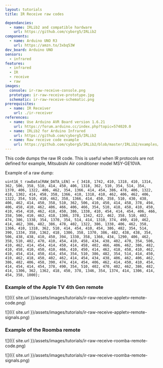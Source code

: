 ```yaml
---
layout: tutorials
title: IR Receive raw codes

dependancies:
  - name: IRLib2 and compatible hardware
    url: https://github.com/cyborg5/IRLib2
components:
  - name: Arduino UNO R3
    url: https://amzn.to/3xbq53W
dev_board: Arduino UNO
sensors:
  - infrared
features:
  - infrared
  - IR
  - receive
  - raw
images:
  console: ir-raw-receive-console.png
  prototype: ir-raw-receive-prototype.jpg
  schematic: ir-raw-receive-schematic.png
prerequisites:
  - name: IR Receiver
    url: ./ir-receiver
references:
  - name: Use Arduino AVR Board version 1.6.21
    url: https://forum.arduino.cc/index.php?topic=574020.0
  - name: IRLib2 for Arduino Infrared
    url: https://github.com/cyborg5/IRLib2
  - name: Raw receive code example
    url: https://github.com/cyborg5/IRLib2/blob/master/IRLib2/examples/rawRecv/rawRecv.ino
---
```


This code dumps the raw IR code. This is useful when IR protocols are not defined for example, Mitsubishi Air conditioner model MSY-GE10VA.

Example of a raw dump:

```
uint16_t rawData[RAW_DATA_LEN] = { 3418, 1742, 410, 1318, 410, 1314, 362, 506, 358, 510, 414, 450, 406, 1318, 362, 510, 354, 514, 354, 1370, 406, 1322, 406, 462, 354, 1366, 414, 454, 386, 478, 406, 1322, 418, 1302, 414, 458, 358, 1366, 410, 1318, 410, 462, 406, 462, 406, 1322, 354, 510, 410, 462, 358, 1366, 414, 450, 358, 510, 430, 438, 406, 462, 414, 450, 358, 510, 362, 506, 410, 450, 414, 458, 378, 494, 406, 458, 410, 462, 406, 466, 406, 466, 354, 510, 418, 458, 410, 450, 410, 454, 410, 462, 418, 450, 386, 1338, 410, 454, 414, 454, 406, 466, 358, 506, 410, 462, 418, 1306, 378, 1342, 422, 462, 358, 510, 402, 474, 386, 1338, 354, 1370, 354, 514, 414, 1310, 374, 490, 410, 462, 414, 462, 386, 482, 386, 478, 402, 1322, 386, 1338, 406, 462, 358, 1366, 410, 1318, 362, 510, 414, 454, 410, 454, 386, 482, 354, 514, 390, 1334, 358, 1362, 418, 1306, 358, 1370, 386, 482, 438, 438, 354, 506, 438, 438, 410, 450, 394, 1330, 358, 1366, 434, 1290, 406, 462, 358, 510, 402, 470, 410, 454, 410, 458, 434, 438, 402, 470, 354, 506, 410, 462, 414, 454, 414, 450, 414, 458, 402, 466, 406, 462, 386, 482, 410, 458, 410, 450, 410, 466, 410, 450, 414, 462, 418, 458, 410, 462, 410, 454, 414, 450, 414, 454, 354, 510, 386, 482, 354, 514, 414, 450, 410, 462, 418, 450, 402, 462, 414, 454, 434, 438, 406, 462, 406, 462, 386, 482, 406, 458, 390, 474, 414, 454, 406, 462, 414, 450, 410, 454, 414, 454, 414, 454, 378, 490, 354, 510, 402, 470, 402, 462, 386, 482, 414, 1306, 362, 1362, 418, 450, 378, 1346, 354, 1374, 414, 1306, 414, 454, 358, 1000};
```

### Example of the Apple TV 4th Gen remote

![]({{ site.url }}/assets/images/tutorials/ir-raw-receive-appletv-remote-code.png)

![]({{ site.url }}/assets/images/tutorials/ir-raw-receive-appletv-remote-signals.png)

### Example of the Roomba remote

![]({{ site.url }}/assets/images/tutorials/ir-raw-receive-roomba-remote-code.png)

![]({{ site.url }}/assets/images/tutorials/ir-raw-receive-roomba-remote-signals.png)

